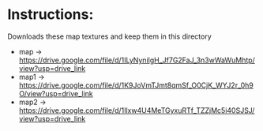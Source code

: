 # Instructions:

Downloads these map textures and keep them in this directory

- map -> https://drive.google.com/file/d/1ILyNynilgH_Jf7G2FaJ_3n3wWaWuMhtp/view?usp=drive_link
- map1 -> https://drive.google.com/file/d/1K9JoVmTJmt8qmSf_O0CjK_WYJ2r_0h9O/view?usp=drive_link
- map2 -> https://drive.google.com/file/d/1Ilxw4U4MeTGyxuRTf_TZZjMc5i40SJSJ/view?usp=drive_link
